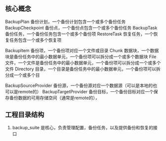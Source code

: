 ## 核心概念
BackupPlan 备份计划，一个备份计划包含一个或多个备份任务
BackupCheckpoint 备份点，一个备份点包含一个或多个备份任务
BackupTask 备份任务，一个备份任务包含一个或多个备份项
RestoreTask 恢复任务，一个恢复任务包含一个或多个恢复项

BackupItem 备份项，一个备份项对应一个文件或目录
Chunk 数据块，一个数据块是备份任务中的最小数据单元，一个备份项可以拆分成一个或多个数据块
File 文件，一个文件是备份任务中的最小数据单元，一个备份项可以拆分成一个或多个文件
Directory 目录，一个目录是备份任务中的最小数据单元，一个备份项可以拆分成一个或多个目

BackupSourceProvider 备份源，一个备份源对应一个数据源（可以是本地的也可以是remote的）
BackupTargetProvider 备份目标，一个备份目标对应一个保存备份数据的可用存储空间（通常是remote的），



## 工程目录结构

1. backup_suite 是核心，负责管理配置，备份任务，以及提供备份和恢复的接口





